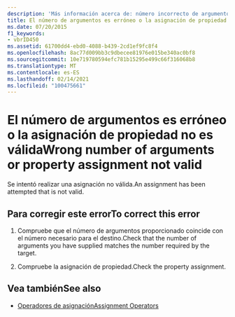 ```yaml
---
description: 'Más información acerca de: número incorrecto de argumentos o asignación de propiedad no válidos'
title: El número de argumentos es erróneo o la asignación de propiedad no es válida
ms.date: 07/20/2015
f1_keywords:
- vbrID450
ms.assetid: 61700dd4-ebd0-4088-b439-2cd1ef9fc8f4
ms.openlocfilehash: 8ac77d009bb3c9dbecee81976e015be340ac0bf8
ms.sourcegitcommit: 10e719780594efc781b15295e499c66f316068b8
ms.translationtype: MT
ms.contentlocale: es-ES
ms.lasthandoff: 02/14/2021
ms.locfileid: "100475661"
---
```

# <a name="wrong-number-of-arguments-or-property-assignment-not-valid"></a><span data-ttu-id="96d65-103">El número de argumentos es erróneo o la asignación de propiedad no es válida</span><span class="sxs-lookup"><span data-stu-id="96d65-103">Wrong number of arguments or property assignment not valid</span></span>

<span data-ttu-id="96d65-104">Se intentó realizar una asignación no válida.</span><span class="sxs-lookup"><span data-stu-id="96d65-104">An assignment has been attempted that is not valid.</span></span>  
  
## <a name="to-correct-this-error"></a><span data-ttu-id="96d65-105">Para corregir este error</span><span class="sxs-lookup"><span data-stu-id="96d65-105">To correct this error</span></span>  
  
1. <span data-ttu-id="96d65-106">Compruebe que el número de argumentos proporcionado coincide con el número necesario para el destino.</span><span class="sxs-lookup"><span data-stu-id="96d65-106">Check that the number of arguments you have supplied matches the number required by the target.</span></span>  
  
2. <span data-ttu-id="96d65-107">Compruebe la asignación de propiedad.</span><span class="sxs-lookup"><span data-stu-id="96d65-107">Check the property assignment.</span></span>  
  
## <a name="see-also"></a><span data-ttu-id="96d65-108">Vea también</span><span class="sxs-lookup"><span data-stu-id="96d65-108">See also</span></span>

- [<span data-ttu-id="96d65-109">Operadores de asignación</span><span class="sxs-lookup"><span data-stu-id="96d65-109">Assignment Operators</span></span>](../language-reference/operators/assignment-operators.md)
